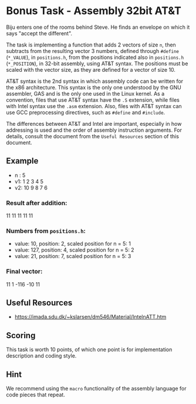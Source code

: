 # Bonus Task - Assembly 32bit AT&T

Biju enters one of the rooms behind Steve. He finds an envelope on which it says "accept the different".

The task is implementing a function that adds 2 vectors of size `n`, then subtracts from the resulting vector 3 numbers, defined through `#define` (`*_VALUE`), in `positions.h`, from the positions indicated also in `positions.h` (`*_POSITION`), in 32-bit assembly, using AT&T syntax. The positions must be scaled with the vector size, as they are defined for a vector of size 10.

AT&T syntax is the 2nd syntax in which assembly code can be written for the x86 architecture. This syntax is the only one understood by the GNU assembler, GAS and is the only one used in the Linux kernel. As a convention, files that use AT&T syntax have the `.S` extension, while files with Intel syntax use the `.asm` extension. Also, files with AT&T syntax can use GCC preprocessing directives, such as `#define` and `#include`.

The differences between AT&T and Intel are important, especially in how addressing is used and the order of assembly instruction arguments. For details, consult the document from the `Useful Resources` section of this document.

## Example
- n : 5
- v1: 1 2 3 4 5
- v2: 10 9 8 7 6

### Result after addition:
11 11 11 11 11

### Numbers from `positions.h`:
- value: 10, position: 2, scaled position for n = 5: 1
- value: 127, position: 4, scaled position for n = 5: 2
- value: 21, position: 7, scaled position for n = 5: 3

### Final vector:
11 1 -116 -10 11

## Useful Resources
- https://imada.sdu.dk/~kslarsen/dm546/Material/IntelnATT.htm

## Scoring
This task is worth 10 points, of which one point is for implementation description and coding style.

## Hint
We recommend using the `macro` functionality of the assembly language for code pieces that repeat.
